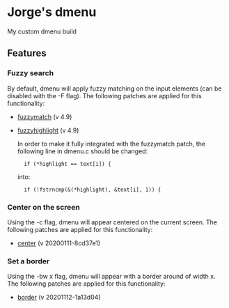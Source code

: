 # Jorge's dmenu
My custom dmenu build

## Features
### Fuzzy search
By default, dmenu will apply fuzzy matching on the input elements (can be disabled with the -F flag). The following patches are applied for this functionality:
* [fuzzymatch](https://tools.suckless.org/dmenu/patches/fuzzymatch/) (v 4.9)
* [fuzzyhighlight](https://tools.suckless.org/dmenu/patches/fuzzyhighlight/) (v 4.9)

    In order to make it fully integrated with the fuzzymatch patch, the following line in dmenu.c should be changed:
        
        if (*highlight == text[i]) {

    into:

        if (!fstrncmp(&(*highlight), &text[i], 1)) {

### Center on the screen
Using the -c flag, dmenu will appear centered on the current screen. The following patches are applied for this functionality:
* [center](https://tools.suckless.org/dmenu/patches/center/) (v 20200111-8cd37e1)

### Set a border
Using the -bw x flag, dmenu will appear with a border around of width x. The following patches are applied for this functionality:
* [border](https://tools.suckless.org/dmenu/patches/border/) (v 20201112-1a13d04)
